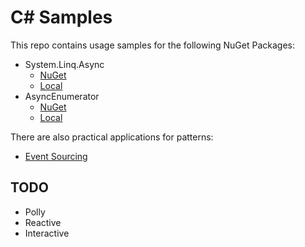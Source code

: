 # C# Samples

This repo contains usage samples for the following NuGet Packages:

* System.Linq.Async
  * [NuGet](https://www.nuget.org/packages/System.Linq.Async/)
  * [Local](./system-linq-async)
* AsyncEnumerator
  * [NuGet](https://www.nuget.org/packages/AsyncEnumerator/)
  * [Local](./async-enumerator)

There are also practical applications for patterns:

* [Event Sourcing](./event-sourcing)

## TODO

* Polly
* Reactive
* Interactive
